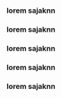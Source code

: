 <!DOCTYPE html>
<html lang="en">
<head>
    <meta charset="UTF-8">
    <meta name="viewport" content="width=device-width, initial-scale=1.0">
    <title>Document</title>
</head>
<body>
<h3>lorem sajaknn </h3>
<h3>lorem sajaknn </h3>
<h3>lorem sajaknn </h3>
<h3>lorem sajaknn </h3>

<h3>lorem sajaknn </h3>
</body>
</html>
